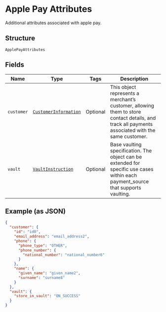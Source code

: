 
# Apple Pay Attributes

Additional attributes associated with apple pay.

## Structure

`ApplePayAttributes`

## Fields

| Name | Type | Tags | Description |
|  --- | --- | --- | --- |
| `customer` | [`CustomerInformation`](../../doc/models/customer-information.md) | Optional | This object represents a merchant’s customer, allowing them to store contact details, and track all payments associated with the same customer. |
| `vault` | [`VaultInstruction`](../../doc/models/vault-instruction.md) | Optional | Base vaulting specification. The object can be extended for specific use cases within each payment_source that supports vaulting. |

## Example (as JSON)

```json
{
  "customer": {
    "id": "id0",
    "email_address": "email_address2",
    "phone": {
      "phone_type": "OTHER",
      "phone_number": {
        "national_number": "national_number6"
      }
    },
    "name": {
      "given_name": "given_name2",
      "surname": "surname8"
    }
  },
  "vault": {
    "store_in_vault": "ON_SUCCESS"
  }
}
```

